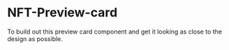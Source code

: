# NFT-Preview-card
To build out this preview card component and get it looking as close to the design as possible.
